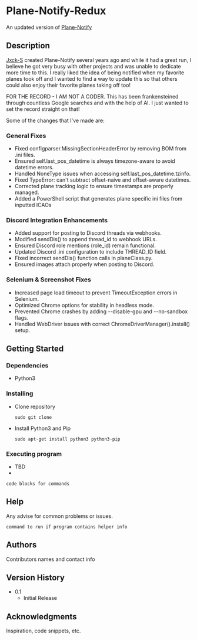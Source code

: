 # Plane-Notify-Redux

An updated version of [Plane-Notify](https://github.com/Jxck-S/plane-notify)

## Description

[Jxck-S](https://github.com/Jxck-S) created Plane-Notify several years ago and while it had a great run, I believe he got very busy with other projects and was unable to dedicate more time to this. I really liked the idea of being notified when my favorite planes took off and I wanted to find a way to update this so that others could also enjoy their favorite planes taking off too! 

FOR THE RECORD - I AM NOT A CODER. This has been frankensteined through countless Google searches and with the help of AI. I just wanted to set the record straight on that!

Some of the changes that I've made are:
### General Fixes
* Fixed configparser.MissingSectionHeaderError by removing BOM from .ini files.
* Ensured self.last_pos_datetime is always timezone-aware to avoid datetime errors.
* Handled NoneType issues when accessing self.last_pos_datetime.tzinfo.
* Fixed TypeError: can't subtract offset-naive and offset-aware datetimes.
* Corrected plane tracking logic to ensure timestamps are properly managed.
* Added a PowerShell script that generates plane specific ini files from inputted ICAOs
### Discord Integration Enhancements
* Added support for posting to Discord threads via webhooks.
* Modified sendDis() to append thread_id to webhook URLs.
* Ensured Discord role mentions (role_id) remain functional.
* Updated Discord .ini configuration to include THREAD_ID field.
* Fixed incorrect sendDis() function calls in planeClass.py.
* Ensured images attach properly when posting to Discord.
### Selenium & Screenshot Fixes
* Increased page load timeout to prevent TimeoutException errors in Selenium.
* Optimized Chrome options for stability in headless mode.
* Prevented Chrome crashes by adding --disable-gpu and --no-sandbox flags.
* Handled WebDriver issues with correct ChromeDriverManager().install() setup.

## Getting Started

### Dependencies

* Python3

### Installing

* Clone repository
  ```
  sudo git clone 
  ```
* Install Python3 and Pip
  ```
  sudo apt-get install python3 python3-pip
  ```

### Executing program

* TBD
* 
```
code blocks for commands
```

## Help

Any advise for common problems or issues.
```
command to run if program contains helper info
```

## Authors

Contributors names and contact info


## Version History

* 0.1
    * Initial Release

## Acknowledgments

Inspiration, code snippets, etc.
